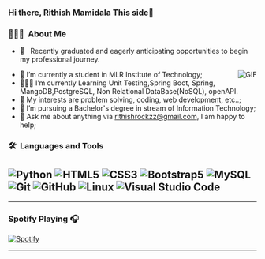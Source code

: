 ### Hi there, Rithish Mamidala This side👋

### 👨🏻‍💻 &nbsp;About Me
- 💼 &nbsp; Recently graduated and eagerly anticipating opportunities to begin my professional journey.


 <img align="right" alt="GIF" src="https://i.pinimg.com/originals/e4/26/70/e426702edf874b181aced1e2fa5c6cde.gif" />
 

- 🌱 I’m currently a student in MLR Institute of Technology; 
- 👨🏽‍💻 I’m currently Learning Unit Testing,Spring Boot, Spring, MangoDB,PostgreSQL, Non Relational DataBase(NoSQL), openAPI.
- 🤔 My interests are  problem solving, coding, web development, etc..;
- 💼 I’m pursuing a Bachelor's degree in stream of Information Technology;
- 💬 Ask me about anything via rithishrockzz@gmail.com, I am happy to help;

### 🛠 &nbsp;Languages and Tools

  ![Python](https://img.shields.io/badge/-Python-333333?style=flat&logo=python)
  ![HTML5](https://img.shields.io/badge/-HTML5-333333?style=flat&logo=HTML5)
  ![CSS3](https://img.shields.io/badge/-CSS3-333333?style=flat&logo=CSS3&logoColor=1572B6)
  ![Bootstrap5](https://img.shields.io/badge/-Bootstrap-333333?style=flat&logo=bootstrap&logoColor=563D7C)
  ![MySQL](https://img.shields.io/badge/-MySQL-333333?style=flat&logo=mysql)
  ![Git](https://img.shields.io/badge/-Git-333333?style=flat&logo=git)
  ![GitHub](https://img.shields.io/badge/-GitHub-333333?style=flat&logo=github)
  ![Linux](https://img.shields.io/badge/-Linux-003366?style=flat&logo=linux)
  ![Visual Studio Code](https://img.shields.io/badge/-Visual%20Studio%20Code-333333?style=flat&logo=visual-studio-code&logoColor=007ACC)
---
---

### Spotify Playing 🎧
[![Spotify](https://novatorem.visualbean.vercel.app/api/spotify)](https://open.spotify.com/playlist/2Rh2lD7ToO2Ojv9Ko60Awd)

---


